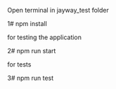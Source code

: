 Open terminal in jayway_test folder

1# npm install

for testing the application

2# npm run start

for tests 

3# npm run test
